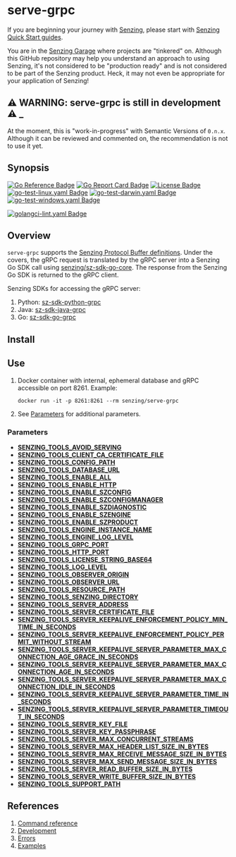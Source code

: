 # serve-grpc

If you are beginning your journey with [Senzing],
please start with [Senzing Quick Start guides].

You are in the [Senzing Garage] where projects are "tinkered" on.
Although this GitHub repository may help you understand an approach to using Senzing,
it's not considered to be "production ready" and is not considered to be part of the Senzing product.
Heck, it may not even be appropriate for your application of Senzing!

## :warning: WARNING: serve-grpc is still in development :warning: _

At the moment, this is "work-in-progress" with Semantic Versions of `0.n.x`.
Although it can be reviewed and commented on,
the recommendation is not to use it yet.

## Synopsis

[![Go Reference Badge]][Package reference]
[![Go Report Card Badge]][Go Report Card]
[![License Badge]][License]
[![go-test-linux.yaml Badge]][go-test-linux.yaml]
[![go-test-darwin.yaml Badge]][go-test-darwin.yaml]
[![go-test-windows.yaml Badge]][go-test-windows.yaml]

[![golangci-lint.yaml Badge]][golangci-lint.yaml]

## Overview

`serve-grpc` supports the [Senzing Protocol Buffer definitions].
Under the covers, the gRPC request is translated by the gRPC server into a Senzing Go SDK call using [senzing/sz-sdk-go-core].
The response from the Senzing Go SDK is returned to the gRPC client.

Senzing SDKs for accessing the gRPC server:

1. Python: [sz-sdk-python-grpc]
1. Java: [sz-sdk-java-grpc]
1. Go: [sz-sdk-go-grpc]

## Install

## Use

1. Docker container with internal, ephemeral database and
   gRPC accessible on port 8261.
   Example:

    ```console
    docker run -it -p 8261:8261 --rm senzing/serve-grpc
    ```

1. See [Parameters](#parameters) for additional parameters.

### Parameters

- **[SENZING_TOOLS_AVOID_SERVING]**
- **[SENZING_TOOLS_CLIENT_CA_CERTIFICATE_FILE]**
- **[SENZING_TOOLS_CONFIG_PATH]**
- **[SENZING_TOOLS_DATABASE_URL]**
- **[SENZING_TOOLS_ENABLE_ALL]**
- **[SENZING_TOOLS_ENABLE_HTTP]**
- **[SENZING_TOOLS_ENABLE_SZCONFIG]**
- **[SENZING_TOOLS_ENABLE_SZCONFIGMANAGER]**
- **[SENZING_TOOLS_ENABLE_SZDIAGNOSTIC]**
- **[SENZING_TOOLS_ENABLE_SZENGINE]**
- **[SENZING_TOOLS_ENABLE_SZPRODUCT]**
- **[SENZING_TOOLS_ENGINE_INSTANCE_NAME]**
- **[SENZING_TOOLS_ENGINE_LOG_LEVEL]**
- **[SENZING_TOOLS_GRPC_PORT]**
- **[SENZING_TOOLS_HTTP_PORT]**
- **[SENZING_TOOLS_LICENSE_STRING_BASE64]**
- **[SENZING_TOOLS_LOG_LEVEL]**
- **[SENZING_TOOLS_OBSERVER_ORIGIN]**
- **[SENZING_TOOLS_OBSERVER_URL]**
- **[SENZING_TOOLS_RESOURCE_PATH]**
- **[SENZING_TOOLS_SENZING_DIRECTORY]**
- **[SENZING_TOOLS_SERVER_ADDRESS]**
- **[SENZING_TOOLS_SERVER_CERTIFICATE_FILE]**
- **[SENZING_TOOLS_SERVER_KEEPALIVE_ENFORCEMENT_POLICY_MIN_TIME_IN_SECONDS]**
- **[SENZING_TOOLS_SERVER_KEEPALIVE_ENFORCEMENT_POLICY_PERMIT_WITHOUT_STREAM]**
- **[SENZING_TOOLS_SERVER_KEEPALIVE_SERVER_PARAMETER_MAX_CONNECTION_AGE_GRACE_IN_SECONDS]**
- **[SENZING_TOOLS_SERVER_KEEPALIVE_SERVER_PARAMETER_MAX_CONNECTION_AGE_IN_SECONDS]**
- **[SENZING_TOOLS_SERVER_KEEPALIVE_SERVER_PARAMETER_MAX_CONNECTION_IDLE_IN_SECONDS]**
- **[SENZING_TOOLS_SERVER_KEEPALIVE_SERVER_PARAMETER_TIME_IN_SECONDS]**
- **[SENZING_TOOLS_SERVER_KEEPALIVE_SERVER_PARAMETER_TIMEOUT_IN_SECONDS]**
- **[SENZING_TOOLS_SERVER_KEY_FILE]**
- **[SENZING_TOOLS_SERVER_KEY_PASSPHRASE]**
- **[SENZING_TOOLS_SERVER_MAX_CONCURRENT_STREAMS]**
- **[SENZING_TOOLS_SERVER_MAX_HEADER_LIST_SIZE_IN_BYTES]**
- **[SENZING_TOOLS_SERVER_MAX_RECEIVE_MESSAGE_SIZE_IN_BYTES]**
- **[SENZING_TOOLS_SERVER_MAX_SEND_MESSAGE_SIZE_IN_BYTES]**
- **[SENZING_TOOLS_SERVER_READ_BUFFER_SIZE_IN_BYTES]**
- **[SENZING_TOOLS_SERVER_WRITE_BUFFER_SIZE_IN_BYTES]**
- **[SENZING_TOOLS_SUPPORT_PATH]**

## References

1. [Command reference]
1. [Development]
1. [Errors]
1. [Examples]

[Command reference]: https://hub.senzing.com/senzing-tools/senzing-tools_serve-grpc.html
[Development]: docs/development.md
[Errors]: docs/errors.md
[Examples]: docs/examples.md
[Go Reference Badge]: https://pkg.go.dev/badge/github.com/senzing-garage/serve-grpc.svg
[Go Report Card Badge]: https://goreportcard.com/badge/github.com/senzing-garage/serve-grpc
[Go Report Card]: https://goreportcard.com/report/github.com/senzing-garage/serve-grpc
[go-test-darwin.yaml Badge]: https://github.com/senzing-garage/serve-grpc/actions/workflows/go-test-darwin.yaml/badge.svg
[go-test-darwin.yaml]: https://github.com/senzing-garage/serve-grpc/actions/workflows/go-test-darwin.yaml
[go-test-linux.yaml Badge]: https://github.com/senzing-garage/serve-grpc/actions/workflows/go-test-linux.yaml/badge.svg
[go-test-linux.yaml]: https://github.com/senzing-garage/serve-grpc/actions/workflows/go-test-linux.yaml
[go-test-windows.yaml Badge]: https://github.com/senzing-garage/serve-grpc/actions/workflows/go-test-windows.yaml/badge.svg
[go-test-windows.yaml]: https://github.com/senzing-garage/serve-grpc/actions/workflows/go-test-windows.yaml
[golangci-lint.yaml Badge]: https://github.com/senzing-garage/serve-grpc/actions/workflows/golangci-lint.yaml/badge.svg
[golangci-lint.yaml]: https://github.com/senzing-garage/serve-grpc/actions/workflows/golangci-lint.yaml
[License Badge]: https://img.shields.io/badge/License-Apache2-brightgreen.svg
[License]: https://github.com/senzing-garage/serve-grpc/blob/main/LICENSE
[Package reference]: https://pkg.go.dev/github.com/senzing-garage/serve-grpc
[Senzing Garage]: https://github.com/senzing-garage
[Senzing Protocol Buffer definitions]: https://github.com/senzing-garage/sz-sdk-proto
[Senzing Quick Start guides]: https://docs.senzing.com/quickstart/
[SENZING_TOOLS_AVOID_SERVING]: https://github.com/senzing-garage/knowledge-base/blob/main/lists/environment-variables.md#senzing_tools_avoid_serving
[SENZING_TOOLS_CLIENT_CA_CERTIFICATE_FILE]: https://github.com/senzing-garage/knowledge-base/blob/main/lists/environment-variables.md#senzing_tools_client_ca_certificate_file
[SENZING_TOOLS_CONFIG_PATH]: https://github.com/senzing-garage/knowledge-base/blob/main/lists/environment-variables.md#senzing_tools_config_path
[SENZING_TOOLS_DATABASE_URL]: https://github.com/senzing-garage/knowledge-base/blob/main/lists/environment-variables.md#senzing_tools_database_url
[SENZING_TOOLS_ENABLE_ALL]: https://github.com/senzing-garage/knowledge-base/blob/main/lists/environment-variables.md#senzing_tools_enable_all
[SENZING_TOOLS_ENABLE_HTTP]: https://github.com/senzing-garage/knowledge-base/blob/main/lists/environment-variables.md#senzing_tools_enable_http
[SENZING_TOOLS_ENABLE_SZCONFIG]: https://github.com/senzing-garage/knowledge-base/blob/main/lists/environment-variables.md#senzing_tools_enable_szconfig
[SENZING_TOOLS_ENABLE_SZCONFIGMANAGER]: https://github.com/senzing-garage/knowledge-base/blob/main/lists/environment-variables.md#senzing_tools_enable_szconfigmanager
[SENZING_TOOLS_ENABLE_SZDIAGNOSTIC]: https://github.com/senzing-garage/knowledge-base/blob/main/lists/environment-variables.md#senzing_tools_enable_szdiagnostic
[SENZING_TOOLS_ENABLE_SZENGINE]: https://github.com/senzing-garage/knowledge-base/blob/main/lists/environment-variables.md#senzing_tools_enable_szengine
[SENZING_TOOLS_ENABLE_SZPRODUCT]: https://github.com/senzing-garage/knowledge-base/blob/main/lists/environment-variables.md#senzing_tools_enable_szproduct
[SENZING_TOOLS_ENGINE_INSTANCE_NAME]: https://github.com/senzing-garage/knowledge-base/blob/main/lists/environment-variables.md#senzing_tools_engine_instance_name
[SENZING_TOOLS_ENGINE_LOG_LEVEL]: https://github.com/senzing-garage/knowledge-base/blob/main/lists/environment-variables.md#senzing_tools_engine_log_level
[SENZING_TOOLS_GRPC_PORT]: https://github.com/senzing-garage/knowledge-base/blob/main/lists/environment-variables.md#senzing_tools_grpc_port
[SENZING_TOOLS_HTTP_PORT]: https://github.com/senzing-garage/knowledge-base/blob/main/lists/environment-variables.md#senzing_tools_http_path
[SENZING_TOOLS_LICENSE_STRING_BASE64]: https://github.com/senzing-garage/knowledge-base/blob/main/lists/environment-variables.md#senzing_tools_license_string_base64
[SENZING_TOOLS_LOG_LEVEL]: https://github.com/senzing-garage/knowledge-base/blob/main/lists/environment-variables.md#senzing_tools_log_level
[SENZING_TOOLS_OBSERVER_ORIGIN]: https://github.com/senzing-garage/knowledge-base/blob/main/lists/environment-variables.md#senzing_observer_origin
[SENZING_TOOLS_OBSERVER_URL]: https://github.com/senzing-garage/knowledge-base/blob/main/lists/environment-variables.md#senzing_tools_observer_url
[SENZING_TOOLS_RESOURCE_PATH]: https://github.com/senzing-garage/knowledge-base/blob/main/lists/environment-variables.md#senzing_tools_resource_path
[SENZING_TOOLS_SENZING_DIRECTORY]: https://github.com/senzing-garage/knowledge-base/blob/main/lists/environment-variables.md#senzing_tools_senzing_directory
[SENZING_TOOLS_SERVER_ADDRESS]: https://github.com/senzing-garage/knowledge-base/blob/main/lists/environment-variables.md#senzing_tools_server_address
[SENZING_TOOLS_SERVER_CERTIFICATE_FILE]: https://github.com/senzing-garage/knowledge-base/blob/main/lists/environment-variables.md#senzing_tools_server_certificate_file
[SENZING_TOOLS_SERVER_KEEPALIVE_ENFORCEMENT_POLICY_MIN_TIME_IN_SECONDS]:https://github.com/senzing-garage/knowledge-base/blob/main/lists/environment-variables.md#senzing_tools_server_keepalive_enforcement_policy_min_time_in_seconds
[SENZING_TOOLS_SERVER_KEEPALIVE_ENFORCEMENT_POLICY_PERMIT_WITHOUT_STREAM]: https://github.com/senzing-garage/knowledge-base/blob/main/lists/environment-variables.md#senzing_tools_server_keepalive_enforcement_policy_permit_without_stream
[SENZING_TOOLS_SERVER_KEEPALIVE_SERVER_PARAMETER_MAX_CONNECTION_AGE_GRACE_IN_SECONDS]:https://github.com/senzing-garage/knowledge-base/blob/main/lists/environment-variables.md#senzing_tools_server_keepalive_server_parameter_max_connection_age_grace_in_seconds
[SENZING_TOOLS_SERVER_KEEPALIVE_SERVER_PARAMETER_MAX_CONNECTION_AGE_IN_SECONDS]: https://github.com/senzing-garage/knowledge-base/blob/main/lists/environment-variables.md#senzing_tools_server_keepalive_server_parameter_max_connection_age_in_seconds
[SENZING_TOOLS_SERVER_KEEPALIVE_SERVER_PARAMETER_MAX_CONNECTION_IDLE_IN_SECONDS]: https://github.com/senzing-garage/knowledge-base/blob/main/lists/environment-variables.md#senzing_tools_server_keepalive_server_parameter_max_connection_idle_in_seconds
[SENZING_TOOLS_SERVER_KEEPALIVE_SERVER_PARAMETER_TIME_IN_SECONDS]: https://github.com/senzing-garage/knowledge-base/blob/main/lists/environment-variables.md#senzing_tools_server_keepalive_server_parameter_time_in_seconds
[SENZING_TOOLS_SERVER_KEEPALIVE_SERVER_PARAMETER_TIMEOUT_IN_SECONDS]:https://github.com/senzing-garage/knowledge-base/blob/main/lists/environment-variables.md#senzing_tools_server_keepalive_server_parameter_timeout_in_seconds
[SENZING_TOOLS_SERVER_KEY_FILE]: https://github.com/senzing-garage/knowledge-base/blob/main/lists/environment-variables.md#senzing_tools_server_key_file
[SENZING_TOOLS_SERVER_KEY_PASSPHRASE]: https://github.com/senzing-garage/knowledge-base/blob/main/lists/environment-variables.md#senzing_tools_server_key_passphrase
[SENZING_TOOLS_SERVER_MAX_CONCURRENT_STREAMS]: https://github.com/senzing-garage/knowledge-base/blob/main/lists/environment-variables.md#senzing_tools_server_max_concurrent_streams
[SENZING_TOOLS_SERVER_MAX_HEADER_LIST_SIZE_IN_BYTES]: https://github.com/senzing-garage/knowledge-base/blob/main/lists/environment-variables.md#senzing_tools_server_max_header_list_size_in_bytes
[SENZING_TOOLS_SERVER_MAX_RECEIVE_MESSAGE_SIZE_IN_BYTES]:https://github.com/senzing-garage/knowledge-base/blob/main/lists/environment-variables.md#senzing_tools_server_max_receive_message_size_in_bytes
[SENZING_TOOLS_SERVER_MAX_SEND_MESSAGE_SIZE_IN_BYTES]:https://github.com/senzing-garage/knowledge-base/blob/main/lists/environment-variables.md#senzing_tools_server_max_send_message_size_in_bytes
[SENZING_TOOLS_SERVER_READ_BUFFER_SIZE_IN_BYTES]: https://github.com/senzing-garage/knowledge-base/blob/main/lists/environment-variables.md#senzing_tools_server_read_buffer_size_in_bytes
[SENZING_TOOLS_SERVER_WRITE_BUFFER_SIZE_IN_BYTES]: https://github.com/senzing-garage/knowledge-base/blob/main/lists/environment-variables.md#senzing_tools_server_write_buffer_size_in_bytes
[SENZING_TOOLS_SUPPORT_PATH]: https://github.com/senzing-garage/knowledge-base/blob/main/lists/environment-variables.md#senzing_tools_support_path
[Senzing]: https://senzing.com/
[senzing/sz-sdk-go-core]: https://github.com/senzing-garage/sz-sdk-go-core
[sz-sdk-go-grpc]: https://github.com/senzing-garage/sz-sdk-go-grpc
[sz-sdk-java-grpc]: https://github.com/senzing-garage/sz-sdk-java-grpc
[sz-sdk-python-grpc]: https://github.com/senzing-garage/sz-sdk-python-grpc
